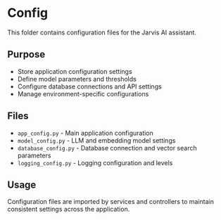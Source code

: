 # Config

This folder contains configuration files for the Jarvis AI assistant.

## Purpose

- Store application configuration settings
- Define model parameters and thresholds
- Configure database connections and API settings
- Manage environment-specific configurations

## Files

- `app_config.py` - Main application configuration
- `model_config.py` - LLM and embedding model settings
- `database_config.py` - Database connection and vector search parameters
- `logging_config.py` - Logging configuration and levels

## Usage

Configuration files are imported by services and controllers to maintain consistent settings across the application.
